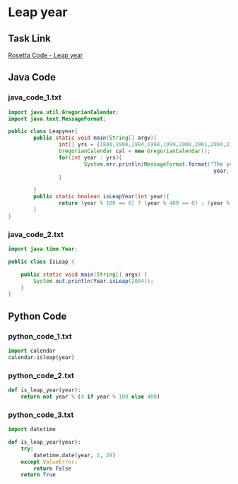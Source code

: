 # Leap year

## Task Link
[Rosetta Code - Leap year](https://rosettacode.org/wiki/Leap_year)

## Java Code
### java_code_1.txt
```java
import java.util.GregorianCalendar;
import java.text.MessageFormat;

public class Leapyear{
        public static void main(String[] argv){
                int[] yrs = {1800,1900,1994,1998,1999,2000,2001,2004,2100};
                GregorianCalendar cal = new GregorianCalendar();
                for(int year : yrs){
                        System.err.println(MessageFormat.format("The year {0,number,#} is leaper: {1} / {2}.",
                                                                 year, cal.isLeapYear(year), isLeapYear(year)));
                }

        }
        public static boolean isLeapYear(int year){
                return (year % 100 == 0) ? (year % 400 == 0) : (year % 4 == 0);
        }
}

```

### java_code_2.txt
```java
import java.time.Year;

public class IsLeap {

    public static void main(String[] args) {
        System.out.println(Year.isLeap(2004));
    }
}

```

## Python Code
### python_code_1.txt
```python
import calendar
calendar.isleap(year)

```

### python_code_2.txt
```python
def is_leap_year(year):
    return not year % (4 if year % 100 else 400)

```

### python_code_3.txt
```python
import datetime

def is_leap_year(year):
    try:
        datetime.date(year, 2, 29)
    except ValueError:
        return False
    return True

```

